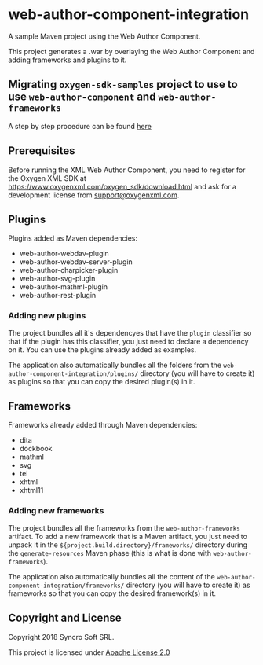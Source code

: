 # web-author-component-integration
A sample Maven project using the Web Author Component.

This project generates a .war by overlaying the Web Author Component and adding frameworks and plugins to it.

## Migrating ``oxygen-sdk-samples`` project to use to use ``web-author-component`` and ``web-author-frameworks`` 
A step by step procedure can be found [here](migration-procedure.md) 

## Prerequisites

Before running the  XML Web Author Component, you need to register for the Oxygen XML SDK at https://www.oxygenxml.com/oxygen_sdk/download.html and ask for a development license from support@oxygenxml.com.

## Plugins


Plugins added as Maven dependencies:

* web-author-webdav-plugin
* web-author-webdav-server-plugin
* web-author-charpicker-plugin
* web-author-svg-plugin
* web-author-mathml-plugin
* web-author-rest-plugin

### Adding new plugins

The project bundles all it's dependencyes that have the `plugin` classifier so that if the plugin has this classifier, you just need to declare a dependency on it. You can use the plugins already added as examples.

The application also automatically bundles all the folders from the `web-author-component-integration/plugins/` directory (you will have to create it) as plugins so that you can copy the desired plugin(s) in it.


## Frameworks

Frameworks already added through Maven dependencies:

* dita
* dockbook
* mathml
* svg
* tei
* xhtml
* xhtml11

### Adding new frameworks

The project bundles all the frameworks from the  `web-author-frameworks` artifact. To add a new framework that is a Maven artifact, you just need to unpack it in the `${project.build.directory}/frameworks/` directory during the `generate-resources` Maven phase (this is what is done with `web-author-frameworks`).

The application also automatically bundles all the content of the `web-author-component-integration/frameworks/` directory (you will have to create it) as frameworks so that you can copy the desired framework(s) in it.

Copyright and License
---------------------
Copyright 2018 Syncro Soft SRL.

This project is licensed under [Apache License 2.0](https://github.com/oxygenxml/web-author-component-integration/blob/master/LICENSE)
